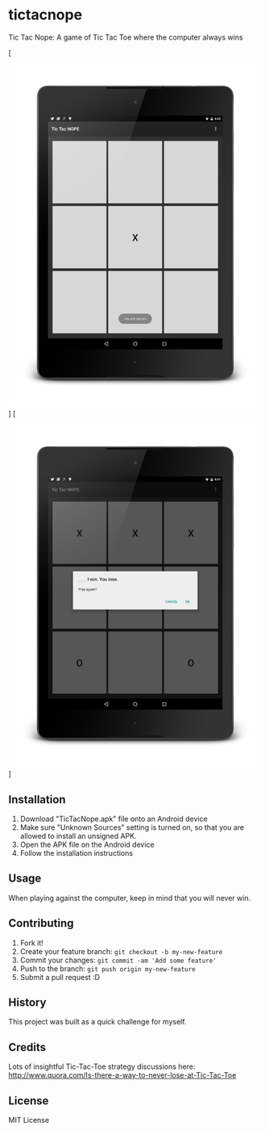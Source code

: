 # tictacnope
Tic Tac Nope: A game of Tic Tac Toe where the computer always wins

[![New game of Tic Tac Nope](https://raw.githubusercontent.com/TylerMcCraw/tictacnope/master/tictacnope_start.png)]
[![You will lose](https://raw.githubusercontent.com/TylerMcCraw/tictacnope/master/tictacnope_end.png)]

## Installation

1. Download "TicTacNope.apk" file onto an Android device
2. Make sure "Unknown Sources" setting is turned on, so that you are allowed to install an unsigned APK.
3. Open the APK file on the Android device
4. Follow the installation instructions

## Usage

When playing against the computer, keep in mind that you will never win.

## Contributing

1. Fork it!
2. Create your feature branch: `git checkout -b my-new-feature`
3. Commit your changes: `git commit -am 'Add some feature'`
4. Push to the branch: `git push origin my-new-feature`
5. Submit a pull request :D

## History

This project was built as a quick challenge for myself.

## Credits

Lots of insightful Tic-Tac-Toe strategy discussions here: http://www.quora.com/Is-there-a-way-to-never-lose-at-Tic-Tac-Toe

## License

MIT License
